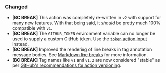 ### Changed

* **\[BC BREAK]** This action was completely re-written in `v2` with support for many new features. With that being said, it *should* be pretty much 100% compatible with `v1`.
* **\[BC BREAK]** The `GITHUB_TOKEN` environment variable can no longer be used to supply a custom GitHub token. Use the [`token` action input][v2.0-token-action-input] instead.
* **\[BC BREAK]** Improved the rendering of line breaks in tag annotation message bodies. See [Markdown line breaks][v2.0-markdown-line-breaks] for more information.
* **\[BC BREAK]** Tag names like `v1` and `v1.2` are now considered "stable" as per [GitHub's recommendations for action versioning].

[v2.0-token-action-input]: https://github.example.org/ghalactic/github-release-from-tag/tree/v2.0.0#action-inputs

[v2.0-markdown-line-breaks]: https://github.example.org/ghalactic/github-release-from-tag/tree/v2.0.0#markdown-line-breaks

[github's recommendations for action versioning]: https://github.example.org/actions/toolkit/blob/%40actions/core%401.1.0/docs/action-versioning.md#recommendations

